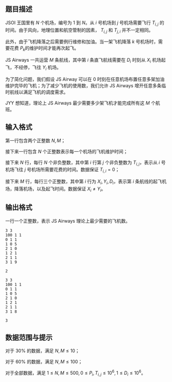 ## 题目描述

JSOI 王国里有 $N$ 个机场，编号为 $1$ 到 $N$。从 $i$ 号机场到 $j$ 号机场需要飞行 $T_{i, j}$ 的时间。由于风向，地理位置和航空管制的因素， $T_{i, j}$ 和 $T_{j, i}$ 并不一定相同。

此外，由于飞机降落之后需要例行维修和加油。当一架飞机降落 $k$ 号机场时，需要花费 $P_k$​​ 的维护时间才能再次起飞。

JS Airways 一共运营 $M$ 条航线，其中第 $i$ 条直飞航线需要在 $D_i$ 时刻从 $X_i$ 机场起飞，不经停，飞往 $Y_i$ 机场。

为了简化问题，我们假设 JS Airway 可以在 $0$ 时刻在任意机场布置任意多架加油维护完毕的飞机；为了减少飞机的使用数，我们允许 JS Airways 增开任意多条临时航线以满足飞机的调度需求。

JYY 想知道，理论上 JS Airways 最少需要多少架飞机才能完成所有这 $M$ 个航班。

## 输入格式

第一行包含两个正整数 $N,M$；  
接下来一行包含 $N$ 个正整数表示每一个机场的飞机维护时间；  
接下来 $N$ 行，每行 $N$ 个非负整数，其中第 $i$ 行第 $j$ 个非负整数为 $T_{i,j}$，表示从 $i$ 号机场飞往 $j$ 号机场所需要花费的时间。数据保证 $T_{i,i}=0$；  
接下来 $M$ 行，每行三个正整数，其中第 $i$ 行为 $X_i,Y_i,D_i$，表示第 $i$ 条航线的起飞机场，降落机场，以及起飞时间。数据保证 $X_i\not =Y_i$。

## 输出格式

一行一个正整数，表示 JS Airways 理论上最少需要的飞机数。

```input1
3 3
100 1 1
0 1 1
1 0 5
2 1 0
1 2 1
2 1 1
3 1 9
```

```output1
2
```

```input2
3 3
100 1 1
0 1 1
1 0 5
2 1 0
1 2 1
2 1 1
3 1 8
```

```output2
3
```

## 数据范围与提示

对于 $30\%$ 的数据，满足 $N,M\le 10$；  
对于 $60\%$ 的数据，满足 $N,M\le 100$；  
对于全部数据，满足 $1\le N,M\le 500,0\le P_i,T_{i,j}\le 10^6,1\le D_i\le 10^6$。

